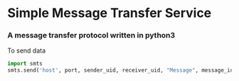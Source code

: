 # Simple Message Transfer Service
### A message transfer protocol written in python3  

To send data
```py
import smts
smts.send('host', port, sender_uid, receiver_uid, "Message", message_id)
```